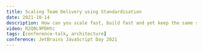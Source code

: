 ```yaml
---
title: Scaling Team Delivery using Standardisation
date: 2021-10-14
description: How can you scale fast, build fast and yet keep the same standards across all projects and teams? Let’s take a look at tooling as well as creating shareable configs and template generators for components so you can speed up your team’s delivery.
video: R2Q0L9PDHtc
tags: [conference-talk, architecture]
conference: JetBrains JavaScript Day 2021
---
```

